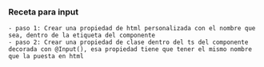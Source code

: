 ### Receta para input

    - paso 1: Crear una propiedad de html personalizada con el nombre que sea, dentro de la etiqueta del componente
    - paso 2: Crear una propiedad de clase dentro del ts del componente decorada con @Input(), esa propiedad tiene que tener el mismo nombre que la puesta en html